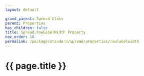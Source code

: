 ```yaml
---
layout: default

grand_parent: Spread Class
parent: Properties
has_children: false
title: Spread.RowLabelWidth Property
nav_order: 18
permalink: /package/standard/spread/properties/rowlabelwidth
---
```

# {{ page.title }}
